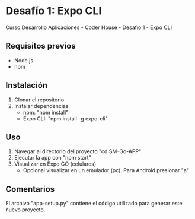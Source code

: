# Desafío 1: Expo CLI
 Curso Desarrollo Aplicaciones - Coder House - Desafío 1 - Expo CLI

## Requisitos previos
* Node.js
* npm 

## Instalación 
1. Clonar el repositorio 
3. Instalar dependencias 
    * npm: "npm install"
    * Expo CLI: "npm install -g expo-cli"

## Uso
1. Navegar al directorio del proyecto "cd SM-Go-APP" 
2. Ejecutar la app con "npm start" 
3. Visualizar en Expo GO (celulares) 
    * Opcional visualizar en un emulador (pc). Para Android presionar "a"




## Comentarios
El archivo "app-setup.py" contiene el código utilizado para generar este nuevo proyecto. 
